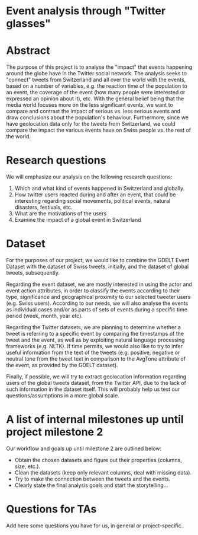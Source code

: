 # Event analysis through "Twitter glasses"

# Abstract
The purpose of this project is to analyse the "impact" that events happening around the globe have in the Twitter social network. The analysis seeks to "connect" tweets from Switzerland and all over the world with the events, based on a number of variables, e.g. the reaction time of the population to an event, the coverage of the event (how many people were interested or expressed an opinion about it), etc. With the general belief being that the media world focuses more on the less significant events, we want to compare and contrast the impact of serious vs. less serious events and draw conclusions about the population's behaviour. Furthermore, since we have geolocation data only for the tweets from Switzerland, we could compare the impact the various events have on Swiss people vs. the rest of the world.

# Research questions
We will emphasize our analysis on the following research questions:
1. Which and what kind of events happened in Switzerland and globally.
2. How twitter users reacted during and after an event, that could be interesting regarding social movements, political events, natural disasters, festivals, etc.
3. What are the motivations of the users
4. Examine the impact of a global event in Switzerland

# Dataset
For the purposes of our project, we would like to combine the GDELT Event Dataset with the dataset of Swiss tweets, initially, and the dataset of global tweets, subsequently. 

Regarding the event dataset, we are mostly interested in using the actor and event action attributes, in order to classify the events according to their type, significance and geographical proximity to our selected tweeter users (e.g. Swiss users). According to our needs, we will also analyse the events as individual cases and/or as parts of sets of events during a specific time period (week, month, year etc). 

Regarding the Twitter datasets, we are planning to determine whether a tweet is referring to a specific event by comparing the timestamps of the tweet and the event, as well as by exploiting natural language processing frameworks (e.g. NLTK). If time permits, we would also like to try to infer useful information from the text of the tweets (e.g. positive, negative or neutral tone from the tweet text in comparison to the AvgTone attribute of the event, as provided by the GDELT dataset).

Finally, if possible, we will try to extract geolocation information regarding users of the global tweets dataset, from the Twitter API, due to the lack of such information in the dataset itself. This will probably help us test our questions/assumptions in a more global scale.

# A list of internal milestones up until project milestone 2
Our workflow and goals up until milestone 2 are outlined below:
* Obtain the chosen datasets and figure out their properties (columns, size, etc.).
* Clean the datasets (keep only relevant columns, deal with missing data).
* Try to make the connection between the tweets and the events.
* Clearly state the final analysis goals and start the storytelling...

# Questions for TAs
Add here some questions you have for us, in general or project-specific.

